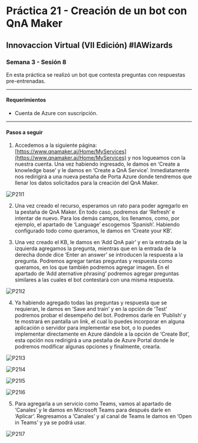 # Práctica 21 - Creación de un bot con QnA Maker

## Innovaccion Virtual (VII Edición) #IAWizards

### Semana 3 - Sesión 8

En esta práctica se realizó un bot que contesta preguntas con respuestas pre-entrenadas.

------------------------------------------------------

#### Requerimientos
- Cuenta de Azure con suscripción. 

-------------------------------------------------------

#### Pasos a seguir

1. Accedemos a la siguiente página: [https://www.qnamaker.ai/Home/MyServices](https://www.qnamaker.ai/Home/MyServices) y nos logueamos con la nuestra cuenta. Una vez habiendo ingresado, le damos en ‘Create a knowledge base’ y le damos en ‘Create a QnA Service’. Inmediatamente nos redirigirá a una nueva pestaña de Porta Azure donde tendremos que llenar los datos solicitados para la creación del QnA Maker.

![P21I1](https://github.com/AlbertoSF99/Practica-21/blob/main/Images/Sesi%C3%B3n%208%20-%20P21%2001.PNG)

2. Una vez creado el recurso, esperamos un rato para poder agregarlo en la pestaña de QnA Maker. En todo caso, podremos dar ‘Refresh’ e intentar de nuevo. Para los demás campos, los llenamos, como, por ejemplo, el apartado de ‘Language’ escogemos ‘Spanish’. Habiendo configurado todo como queramos, le damos en ‘Create your KB’.

3. Una vez creado el KB, le damos en ‘Add QnA pair’ y en la entrada de la izquierda agregamos la pregunta, mientras que en la entrada de la derecha donde dice ‘Enter an answer’ se introducen la respuesta a la pregunta. Podremos agregar tantas preguntas y respuesta como queramos, en los que también podremos agregar imagen. En el apartado de ‘Add aternative phrasing’ podremos agregar preguntas similares a las cuales el bot contestará con una misma respuesta.

![P21I2](https://github.com/AlbertoSF99/Practica-21/blob/main/Images/Sesi%C3%B3n%208%20-%20P21%2002.PNG)

4. Ya habiendo agregado todas las preguntas y respuesta que se requieran, le damos en ‘Save and train’ y en la opción de ‘Test’ podremos probar el desempeño del bot. Podremos darle en ‘Publish’ y te mostrará en pantalla un link, el cual lo puedes incorporar en alguna aplicación o servidor para implementar ese bot, o lo puedes implementar directamente en Azure dándole a la opción de ‘Create Bot’, esta opción nos redirigirá a una pestaña de Azure Portal donde le podremos modificar algunas opciones y finalmente, crearla.

![P21I3](https://github.com/AlbertoSF99/Practica-21/blob/main/Images/Sesi%C3%B3n%208%20-%20P21%2003.PNG)

![P21I4](https://github.com/AlbertoSF99/Practica-21/blob/main/Images/Sesi%C3%B3n%208%20-%20P21%2004.PNG)

![P21I5](https://github.com/AlbertoSF99/Practica-21/blob/main/Images/Sesi%C3%B3n%208%20-%20P21%2005.PNG)

![P21I6](https://github.com/AlbertoSF99/Practica-21/blob/main/Images/Sesi%C3%B3n%208%20-%20P21%2006.PNG)

5. Para agregarla a un servicio como Teams, vamos al apartado de ‘Canales’ y le damos en Microsoft Teams para después darle en ‘Aplicar’. Regresamos a ‘Canales’ y al canal de Teams le damos en ‘Open in Teams’ y ya se podrá usar.

![P21I7](https://github.com/AlbertoSF99/Practica-21/blob/main/Images/Sesi%C3%B3n%208%20-%20P21%2007.PNG)
